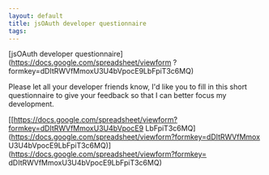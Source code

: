 ```yaml
--- 
layout: default
title: jsOAuth developer questionnaire
tags: 
---
```

[jsOAuth developer questionnaire](https://docs.google.com/spreadsheet/viewform
?formkey=dDItRWVfMmoxU3U4bVpocE9LbFpiT3c6MQ)

Please let all your developer friends know, I'd like you to fill in this short
questionnaire to give your feedback so that I can better focus my development.

[[https://docs.google.com/spreadsheet/viewform?formkey=dDItRWVfMmoxU3U4bVpocE9
LbFpiT3c6MQ](https://docs.google.com/spreadsheet/viewform?formkey=dDItRWVfMmox
U3U4bVpocE9LbFpiT3c6MQ)](https://docs.google.com/spreadsheet/viewform?formkey=
dDItRWVfMmoxU3U4bVpocE9LbFpiT3c6MQ)

